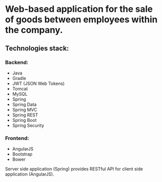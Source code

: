 # Web-based application for the sale of goods between employees within the company.


## Technologies stack:

### Backend:

* Java
* Gradle
* JWT (JSON Web Tokens)
* Tomcat
* MySQL
* Spring
 * Spring Data
 * Spring MVC
 * Spring REST
 * Spring Boot
 * Spring Security


 ### Frontend:

 * AngularJS
 * Bootstrap
 * Bower
 

Server side application (Spring) provides RESTful API for client side application (AngularJS).